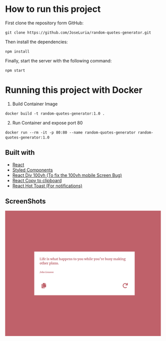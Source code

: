 # How to run this project

First clone the repository form GitHub:
```
git clone https://github.com/JoseLuria/random-quotes-generator.git
```

Then install the dependencies:
```
npm install
```

Finally, start the server with the following command:
```
npm start
```

# Running this project with Docker

1. Build Container Image
```
docker build -t random-quotes-generator:1.0 .
```
2. Run Container and expose port 80
```
docker run --rm -it -p 80:80 --name random-quotes-generator random-quotes-generator:1.0
```
## Built with
- [React](https://reactjs.org/)
- [Styled Components](https://styled-components.com/)
- [React Div 100vh (To fix the 100vh mobile Screen Bug)](https://github.com/mvasin/react-div-100vh)
- [React Copy to clipboard](https://github.com/nkbt/react-copy-to-clipboard)
- [React Hot Toast (For notifications)](https://react-hot-toast.com/)

## ScreenShots
![ScreenShot](./public/random-quotes-screenshot.png)
